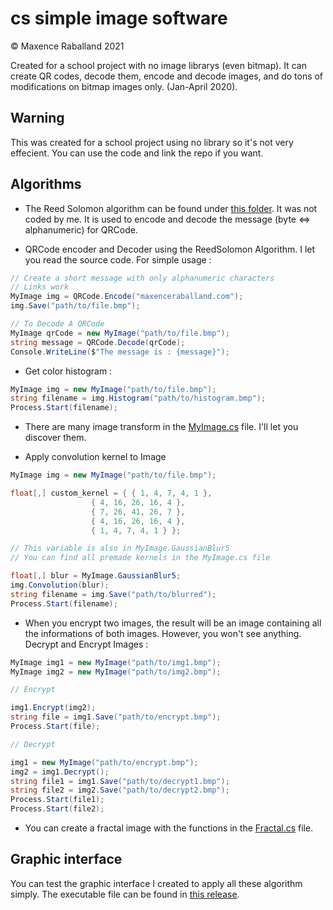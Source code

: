 # cs simple image software

&copy; Maxence Raballand 2021

Created for a school project with no image librarys (even bitmap). It can create QR codes, decode them, encode and decode images, and do tons of modifications on bitmap images only. (Jan-April 2020).

## Warning

This was created for a school project using no library so it's not very effecient. You can use the code and link the repo if you want.

## Algorithms

- The Reed Solomon algorithm can be found under [this folder](https://github.com/maxencerb/cs-simple-image-software/tree/master/TD2_Projet_Info_Maxence_Raballand). It was not coded by me. It is used to encode and decode the message (byte <=> alphanumeric) for QRCode.


- QRCode encoder and Decoder using the ReedSolomon Algorithm. I let you read the source code. For simple usage :

```cs
// Create a short message with only alphanumeric characters
// Links work
MyImage img = QRCode.Encode("maxenceraballand.com");
img.Save("path/to/file.bmp");

// To Decode A QRCode
MyImage qrCode = new MyImage("path/to/file.bmp");
string message = QRCode.Decode(qrCode);
Console.WriteLine($"The message is : {message}");
```

- Get color histogram :

```cs
MyImage img = new MyImage("path/to/file.bmp");
string filename = img.Histogram("path/to/histogram.bmp");
Process.Start(filename);
```

- There are many image transform in the [MyImage.cs](https://github.com/maxencerb/cs-simple-image-software/blob/master/TD2_Projet_Info_Maxence_Raballand/MyImage.cs) file. I'll let you discover them.

- Apply convolution kernel to Image

```cs
MyImage img = new MyImage("path/to/file.bmp");

float[,] custom_kernel = { { 1, 4, 7, 4, 1 }, 
                  { 4, 16, 26, 16, 4 }, 
                  { 7, 26, 41, 26, 7 }, 
                  { 4, 16, 26, 16, 4 }, 
                  { 1, 4, 7, 4, 1 } };

// This variable is also in MyImage.GaussianBlur5
// You can find all premade kernels in the MyImage.cs file

float[,] blur = MyImage.GaussianBlur5;
img.Convolution(blur);
string filename = img.Save("path/to/blurred");
Process.Start(filename);
```

- When you encrypt two images, the result will be an image containing all the informations of both images. However, you won't see anything. Decrypt and Encrypt Images :

```cs
MyImage img1 = new MyImage("path/to/img1.bmp");
MyImage img2 = new MyImage("path/to/img2.bmp");

// Encrypt

img1.Encrypt(img2);
string file = img1.Save("path/to/encrypt.bmp");
Process.Start(file);

// Decrypt

img1 = new MyImage("path/to/encrypt.bmp");
img2 = img1.Decrypt();
string file1 = img1.Save("path/to/decrypt1.bmp");
string file2 = img2.Save("path/to/decrypt2.bmp");
Process.Start(file1);
Process.Start(file2);
```

- You can create a fractal image with the functions in the [Fractal.cs](https://github.com/maxencerb/cs-simple-image-software/blob/master/TD2_Projet_Info_Maxence_Raballand/Fractal.cs) file.

## Graphic interface

You can test the graphic interface I created to apply all these algorithm simply. The executable file can be found in [this release](https://github.com/maxencerb/cs-simple-image-software/releases/tag/v1.0).

